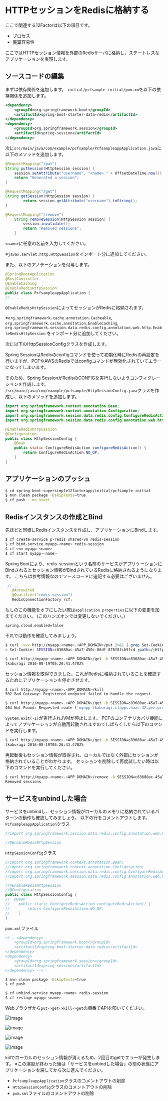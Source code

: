 # HTTPセッションをRedisに格納する
ここで関連する12Factorは以下の項目です。
* プロセス
* 廃棄容易性

ここではHTTPセッション情報を外部のRedisサーバに格納し、ステートレスなアプリケーションを実現します。

## ソースコードの編集
まずは依存関係を追加します。
`initial/pcfsample-initial/pom.xm`を以下の依存関係を追加します。
```xml
<dependency>
	<groupId>org.springframework.boot</groupId>
	<artifactId>spring-boot-starter-data-redis</artifactId>
</dependency>
<dependency>
	<groupId>org.springframework.session</groupId>
	<artifactId>spring-session</artifactId>
</dependency>
```
次に`src/main/java/com/example/pcfsample/PcfsampleappApplication.java`に以下のメソッドを追加します。
```java
@RequestMapping("/put")
String putSession(HttpSession session) {
	session.setAttribute("username", "<name> " + OffsetDateTime.now());
	return "Generated a session";
}

@RequestMapping("/get")
String getSession(HttpSession session) {
		return session.getAttribute("username").toString();
}

@RequestMapping("/remove")
	String removeSession(HttpSession session) {
		session.invalidate();
		return "Removed sessions";
	}
```
`<name>`に任意の名前を入力してください。

※`javax.servlet.http.HttpSession`をインポート分に追加してください。

また、以下のアノテーションを付与します。
```java
@SpringBootApplication
@RestController
@EnableCaching
@EnableRedisHttpSession
public class PcfsampleappApplication {
// . . . 
```
`@EnableRedisHttpSession`によってセッションがRedisに格納されます。

※`org.springframework.cache.annotation.Cacheable`, 
 `org.springframework.cache.annotation.EnableCaching`,
 `org.springframework.session.data.redis.config.annotation.web.http.EnableRedisHttpSession`
をインポート分に追加してください。

次に以下のHttpSessionConfigクラスを作成します。

Spring SessionはRedisのconfigコマンドを使って初期化時にRedisの再設定を行いますが、PCFやAWSのRedisではconfigコマンドが無効化されていてエラーになってしまいます。

そのため、Spring SessionがRedisのCONFIGを実行しないようコンフィグレーションを作成します。
`/src/main/java/com/example/pcfsample/HttpSessionConfig.java`クラスを作成し、以下のメソッドを追加します。
```java
import org.springframework.context.annotation.Bean;
import org.springframework.context.annotation.Configuration;
import org.springframework.session.data.redis.config.ConfigureRedisAction;
import org.springframework.session.data.redis.config.annotation.web.http.EnableRedisHttpSession;

@EnableRedisHttpSession
@Configuration
public class HttpSessionConfig {
	@Bean
    public static ConfigureRedisAction configureRedisAction() {
        return ConfigureRedisAction.NO_OP;
    }
}

```

## アプリケーションのプッシュ
```bash
$ cd spring-boot-supersimple12factorapp/initial/pcfsample-initial
$ mvn clean package -DskipTests=true
$ cf push --no-start
```

## Redisインスタンスの作成とBind
先ほどと同様にRedisインスタンスを作成し、アプリケーションにBindします。
```bash
$ cf create-service p-redis shared-vm redis-session
$ cf bind-service myapp-<name> redis-session
$ cf env myapp-<name>
$ cf start myapp-<name>
```
Spring Bootにより、redis-sessionという名前のサービスがアプリケーションにBindされるとセッション情報がBindされているRedisに格納されるようになります。
こちらは参考情報なのでソースコードに追記する必要はございません。
```java
 // ..
   @Autowired
   @Qualifier("redis-session")
   RedisConnectionFactory rcf;
```

もしのこの機能をオフにしたい際は`application.properties`に以下の変更を加えてください。
(このハンズオンでは変更しないでください。)
```properties
spring.cloud.enabled=false
```

それでは動作を確認してみましょう。
```bash
$ curl -vvv http://myapp-<name>.<APP_DOMAIN>/put 2>&1 | grep Set-Cookie
< Set-Cookie: SESSION=c83680ac-45a7-450c-86df-876f8fcb9fcd ;path=/;HttpOnly

$ curl http://myapp-<name>.<APP_DOMAIN>/get -b SESSION=c83680ac-45a7-450c-86df-876f8fcb9fcd
tkaburagi 2016-08-19T05:26:41.478Z%
```
セッション情報を取得できました。これがRedisに格納されていることを確認するためにアプリケーションを停止させます。
```bash
$ curl http://myapp-<name>.<APP_DOMAIN>/kill
502 Bad Gateway: Registered endpoint failed to handle the request.

$ curl http://myapp-<name>.<APP_DOMAIN>/get -b SESSION=c83680ac-45a7-450c-86df-876f8fcb9fcd
404 Not Found: Requested route ('myapp-tkaburagi.cfapps.haas-42.pez.pivotal.io') does not exist.
```
`System.exit(-1)`が実行されJVMが停止します。
PCFのコンテナリカバリ機能によってアプリケーションが自動再起動されますのでしばらくしたら以下のコマンドを実行します。
```bash
$ curl http://myapp-<name>.<APP_DOMAIN>/get -b SESSION=c83680ac-45a7-450c-86df-876f8fcb9fcd
tkaburagi 2016-08-19T05:26:41.478Z%
```
再起動後もセッション情報が取得され、ローカルではなく外部にセッションが格納されていることがわかります。
セッションを削除して再度試したい時は以下のコマンドを実行してください。
```bash
$ curl http://myapp-<name>.<APP_DOMAIN>/remove -b SESSION=c83680ac-45a7-450c-86df-876f8fcb9fcd
Removed sessions
```

## サービスをunbindした場合
サービスをunbindし、セッション情報がローカルのメモリに格納されているパターンの動作も確認してみましょう。
以下の行をコメントアウトします。
`PcfsampleappApplication`クラス
```java
//import org.springframework.session.data.redis.config.annotation.web.http.EnableRedisHttpSession;

//@EnableRedisHttpSession
```
`HttpSessionConfig`クラス
```java
//import org.springframework.context.annotation.Bean;
//import org.springframework.context.annotation.Configuration;
//import org.springframework.session.data.redis.config.ConfigureRedisAction;
//import org.springframework.session.data.redis.config.annotation.web.http.EnableRedisHttpSession;

//@EnableRedisHttpSession
//@Configuration
public class HttpSessionConfig {
//	@Bean
//    public static ConfigureRedisAction configureRedisAction() {
//        return ConfigureRedisAction.NO_OP;
//    }
}
```
`pom.xml`ファイル
```xml
<!-- <dependency>
	<groupId>org.springframework.boot</groupId>
	<artifactId>spring-boot-starter-data-redis</artifactId>
</dependency>
<dependency>
	<groupId>org.springframework.session</groupId>
	<artifactId>spring-session</artifactId>
</dependency> -->
```

```bash
$ mvn clean package -DskipTests=true
$ cf push
```
```bash
$ cf unbind-service myapp-<name> redis-session
$ cf restage myapp-<name>
```
Webブラウザから`put->get->kill->get`の順番でAPIを叩いてください。

![image](https://github.com/tkaburagi1214/spring-boot-supersimple12factorapp/blob/master/put.png)

![image](https://github.com/tkaburagi1214/spring-boot-supersimple12factorapp/blob/master/get1.png)

![image](https://github.com/tkaburagi1214/spring-boot-supersimple12factorapp/blob/master/kill.png)

![image](https://github.com/tkaburagi1214/spring-boot-supersimple12factorapp/blob/master/get2.png)


killでローカルのセッション情報が消えるため、2回目のgetでエラーが発生します。
※この演習が終わった後は「サービスをunbindした場合」の前の状態にアプリケーションを戻してから次に進んでください。

* `PcfsampleappApplication`クラスのコメントアウトの削除
* `HttpSessionConfig`クラスのコメントアウトの削除
* `pom.xml`ファイルのコメントアウトの削除
